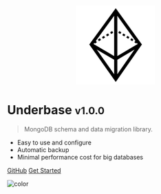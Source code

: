 <p align="center">
  <img src="logo.svg" width="184" alt="" />
</p>

# Underbase <small>v1.0.0</small>

> MongoDB schema and data migration library.

- Easy to use and configure
- Automatic backup
- Minimal performance cost for big databases

[GitHub](https://github.com/sundowndev/underbase)
[Get Started](#underbase)

![color](#f0f0f0)
